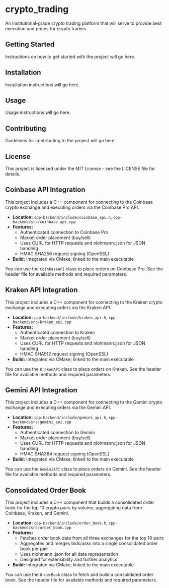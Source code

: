 # crypto_trading
An institutional-grade crypto trading platform that will serve to provide best execution and prices for crypto traders.

## Getting Started

Instructions on how to get started with the project will go here.

## Installation

Installation instructions will go here.

## Usage

Usage instructions will go here.

## Contributing

Guidelines for contributing to the project will go here.

## License

This project is licensed under the MIT License - see the LICENSE file for details.

## Coinbase API Integration

This project includes a C++ component for connecting to the Coinbase crypto exchange and executing orders via the Coinbase Pro API.

- **Location:** `cpp-backend/include/coinbase_api.h`, `cpp-backend/src/coinbase_api.cpp`
- **Features:**
  - Authenticated connection to Coinbase Pro
  - Market order placement (buy/sell)
  - Uses CURL for HTTP requests and nlohmann::json for JSON handling
  - HMAC SHA256 request signing (OpenSSL)
- **Build:** Integrated via CMake; linked to the main executable

You can use the `CoinbaseAPI` class to place orders on Coinbase Pro. See the header file for available methods and required parameters.

## Kraken API Integration

This project includes a C++ component for connecting to the Kraken crypto exchange and executing orders via the Kraken API.

- **Location:** `cpp-backend/include/kraken_api.h`, `cpp-backend/src/kraken_api.cpp`
- **Features:**
  - Authenticated connection to Kraken
  - Market order placement (buy/sell)
  - Uses CURL for HTTP requests and nlohmann::json for JSON handling
  - HMAC SHA512 request signing (OpenSSL)
- **Build:** Integrated via CMake; linked to the main executable

You can use the `KrakenAPI` class to place orders on Kraken. See the header file for available methods and required parameters.

## Gemini API Integration

This project includes a C++ component for connecting to the Gemini crypto exchange and executing orders via the Gemini API.

- **Location:** `cpp-backend/include/gemini_api.h`, `cpp-backend/src/gemini_api.cpp`
- **Features:**
  - Authenticated connection to Gemini
  - Market order placement (buy/sell)
  - Uses CURL for HTTP requests and nlohmann::json for JSON handling
  - HMAC SHA384 request signing (OpenSSL)
- **Build:** Integrated via CMake; linked to the main executable

You can use the `GeminiAPI` class to place orders on Gemini. See the header file for available methods and required parameters.

## Consolidated Order Book

This project includes a C++ component that builds a consolidated order book for the top 10 crypto pairs by volume, aggregating data from Coinbase, Kraken, and Gemini.

- **Location:** `cpp-backend/include/order_book.h`, `cpp-backend/src/order_book.cpp`
- **Features:**
  - Fetches order book data from all three exchanges for the top 10 pairs
  - Aggregates and merges bids/asks into a single consolidated order book per pair
  - Uses nlohmann::json for all data representation
  - Designed for extensibility and further analytics
- **Build:** Integrated via CMake; linked to the main executable

You can use the `OrderBook` class to fetch and build a consolidated order book. See the header file for available methods and required parameters.
